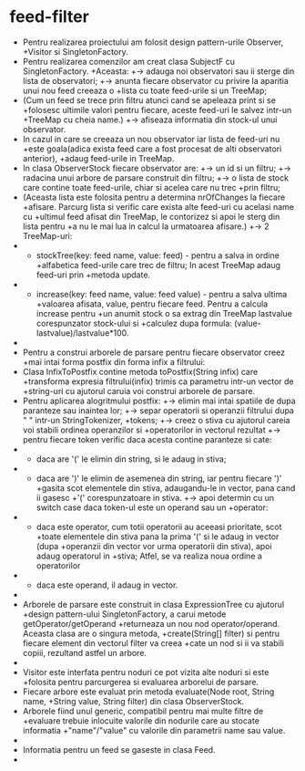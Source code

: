 # feed-filter

 +	Pentru realizarea proiectului am folosit design pattern-urile Observer, 
 +Visitor si SingletonFactory. 
 +	Pentru realizarea comenzilor am creat clasa SubjectF cu SingletonFactory. 
 +Aceasta:
 +-> adauga noi observatori sau ii sterge din lista de observatori;
 +-> anunta fiecare observator cu privire la aparitia unui nou feed creeaza o 
 +lista cu toate feed-urile si un TreeMap;
 +	(Cum un feed se trece prin filtru atunci cand se apeleaza print si se 
 +folosesc ultimile valori pentru fiecare, aceste feed-uri le salvez intr-un 
 +TreeMap cu cheia name.)
 +-> afiseaza informatia din stock-ul unui observator.
 +	In cazul in care se creeaza un nou observator iar lista de feed-uri nu 
 +este goala(adica exista feed care a fost procesat de alti observatori anterior), 
 +adaug feed-urile in TreeMap.
 +	In clasa ObserverStock fiecare observator are:
 +-> un id si un filtru;
 +-> radacina unui arbore de parsare construit din filtru;
 +-> o lista de stock care contine toate feed-urile, chiar si acelea care nu trec 
 +prin filtru;
 +	(Aceasta lista este folosita pentru a determina nrOfChanges la fiecare 
 +afisare. Parcurg lista si verific care exista alte feed-uri cu acelasi name cu 
 +ultimul feed afisat din TreeMap, le contorizez si apoi le sterg din lista pentru 
 +a nu le mai lua in calcul la urmatoarea afisare.) 
 +-> 2 TreeMap-uri: 
 +	* stockTree(key: feed name, value: feed) - pentru a salva in ordine 
 +alfabetica feed-urile care trec de filtru; In acest TreeMap adaug feed-uri prin 
 +metoda update.
 +	* increase(key: feed name, value: feed value) - pentru a salva ultima 
 +valoarea afisata, value,  pentru fiecare feed. Pentru a calcula increase pentru 
 +un anumit stock o sa extrag din TreeMap lastvalue corespunzator stock-ului si 
 +calculez dupa formula: (value-lastvalue)/lastvalue*100.
 +
 +	Pentru a construi arborele de parsare pentru fiecare observator creez 
 +mai intai forma postfix din forma infix a filtrului: 
 +	Clasa InfixToPostfix contine metoda toPostfix(String infix) care 
 +transforma expresia filtrului(infix) trimis ca parametru intr-un vector de 
 +string-uri cu ajutorul caruia voi construi arborele de parsare.
 +	Pentru aplicarea alogritmului postfix:
 +-> elimin mai intai spatiile de dupa paranteze sau inaintea lor;
 +-> separ operatorii si operanzii filtrului dupa " " intr-un StringTokenizer, 
 +tokens;
 +-> creez o stiva cu ajutorul careia voi stabili ordinea operanzilor si 
 +operatorilor in vectorul rezultat
 +-> pentru fiecare token verific daca acesta contine paranteze si cate:
 +	* daca are '(' le elimin din string, si le adaug in stiva;
 +	* daca are ')' le elimin de asemenea din string, iar pentru fiecare ')' 
 +gasita scot elementele din stiva, adaugandu-le in vector, pana cand ii gasesc 
 +'(' corespunzatoare in stiva.
 +-> apoi determin cu un switch case daca token-ul este un operand sau un 
 +operator:
 +	* daca este operator, cum totii operatorii au aceeasi prioritate, scot 
 +toate elementele din stiva pana la prima '(' si le adaug in vector (dupa 
 +operanzii din vector vor urma operatorii din stiva), apoi adaug operatorul in 
 +stiva; Atfel, se va realiza noua ordine a operatorilor
 +	* daca este operand, il adaug in vector.
 +
 +	Arborele de parsare este construit in clasa ExpressionTree cu ajutorul 
 +design pattern-ului SingletonFactory, a carui metode getOperator/getOperand 
 +returneaza un nou nod operator/operand. Aceasta clasa are o singura metoda, 
 +create(String[] filter) si pentru fiecare element din vectorul filter va creea 
 +cate un nod si ii va stabili copiii, rezultand astfel un arbore.
 +
 +	Visitor este interfata pentru noduri ce pot vizita alte noduri si este 
 +folosita pentru parcurgerea si evaluarea arborelui de parsare.
 +	Fiecare arbore este evaluat prin metoda evaluate(Node root, String name, 
 +String value, String filter) din clasa ObserverStock. 		
 +	Arborele fiind unul generic, compatibil pentru mai multe filtre de 
 +evaluare trebuie inlocuite valorile din  nodurile care au stocate informatia 
 +"name"/"value" cu valorile din parametrii name sau value.
 +
 +	Informatia pentru un feed se gaseste in clasa Feed. 
 +
